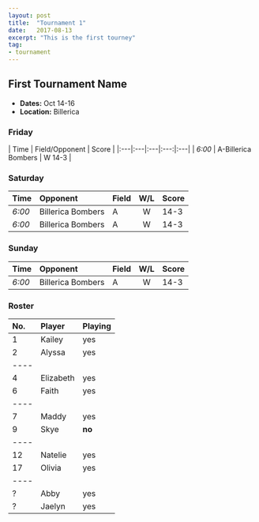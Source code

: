 ```yaml
---
layout: post
title:  "Tournament 1"
date:   2017-08-13
excerpt: "This is the first tourney"
tag:
- tournament
---
```


## First Tournament Name
* **Dates:** Oct 14-16
* **Location:** Billerica

### Friday

| Time | Field/Opponent | Score |
|:---|:---|:---|:---:|:---|
| *6:00* | A-Billerica Bombers | W 14-3 |

### Saturday

| Time | Opponent | Field | W/L | Score |
|:---|:---|:---|:---:|:---|
|*6:00*|Billerica Bombers| A| W | 14-3 |
|*6:00*|Billerica Bombers| A| W | 14-3 |

### Sunday

| Time | Opponent | Field | W/L | Score |
|:---|:---|:---|:---:|:---|
|*6:00*|Billerica Bombers| A| W | 14-3 |

### Roster

|No.|Player|Playing|
|:---|:---|:---|
|1|Kailey|yes|
|2|Alyssa|yes|
|----
|4|Elizabeth|yes|
|6|Faith|yes|
|----
|7|Maddy|yes|
|9|Skye|**no**|
|----
|12|Natelie|yes|
|17|Olivia|yes|
|----
|?|Abby|yes|
|?|Jaelyn|yes|

